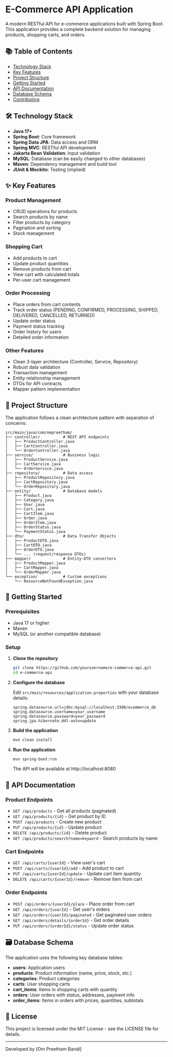 # E-Commerce API Application

A modern RESTful API for e-commerce applications built with Spring Boot. This application provides a complete backend solution for managing products, shopping carts, and orders.

## 📚 Table of Contents

- [Technology Stack](#technology-stack)
- [Key Features](#key-features)
- [Project Structure](#project-structure)
- [Getting Started](#getting-started)
- [API Documentation](#api-documentation)
- [Database Schema](#database-schema)
- [Contributing](#contributing)

## 🛠️ Technology Stack

- **Java 17+**
- **Spring Boot**: Core framework
- **Spring Data JPA**: Data access and ORM
- **Spring MVC**: RESTful API development
- **Jakarta Bean Validation**: Input validation
- **MySQL**: Database (can be easily changed to other databases)
- **Maven**: Dependency management and build tool
- **JUnit & Mockito**: Testing (implied)

## ✨ Key Features

### Product Management

- CRUD operations for products
- Search products by name
- Filter products by category
- Pagination and sorting
- Stock management

### Shopping Cart

- Add products to cart
- Update product quantities
- Remove products from cart
- View cart with calculated totals
- Per-user cart management

### Order Processing

- Place orders from cart contents
- Track order status (PENDING, CONFIRMED, PROCESSING, SHIPPED, DELIVERED, CANCELLED, RETURNED)
- Update order status
- Payment status tracking
- Order history for users
- Detailed order information

### Other Features

- Clean 3-layer architecture (Controller, Service, Repository)
- Robust data validation
- Transaction management
- Entity relationship management
- DTOs for API contracts
- Mapper pattern implementation

## 📂 Project Structure

The application follows a clean architecture pattern with separation of concerns:

```
src/main/java/com/ompreetham/
├── controller/          # REST API endpoints
│   ├── ProductController.java
│   ├── CartController.java
│   └── OrderController.java
├── service/             # Business logic
│   ├── ProductService.java
│   ├── CartService.java
│   └── OrderService.java
├── repository/          # Data access
│   ├── ProductRepository.java
│   ├── CartRepository.java
│   └── OrderRepository.java
├── entity/              # Database models
│   ├── Product.java
│   ├── Category.java
│   ├── User.java
│   ├── Cart.java
│   ├── CartItem.java
│   ├── Order.java
│   ├── OrderItem.java
│   ├── OrderStatus.java
│   └── PaymentStatus.java
├── dto/                 # Data Transfer Objects
│   ├── ProductDTO.java
│   ├── CartDTO.java
│   ├── OrderDTO.java
│   └── ... (request/response DTOs)
├── mapper/              # Entity-DTO converters
│   ├── ProductMapper.java
│   ├── CartMapper.java
│   └── OrderMapper.java
└── exception/           # Custom exceptions
    └── ResourceNotFoundException.java
```

## 🚀 Getting Started

### Prerequisites

- Java 17 or higher
- Maven
- MySQL (or another compatible database)

### Setup

1. **Clone the repository**

   ```bash
   git clone https://github.com/yourusername/e-commerce-api.git
   cd e-commerce-api
   ```

2. **Configure the database**

   Edit `src/main/resources/application.properties` with your database details:

   ```properties
   spring.datasource.url=jdbc:mysql://localhost:3306/ecommerce_db
   spring.datasource.username=your_username
   spring.datasource.password=your_password
   spring.jpa.hibernate.ddl-auto=update
   ```

3. **Build the application**

   ```bash
   mvn clean install
   ```

4. **Run the application**
   ```bash
   mvn spring-boot:run
   ```
   The API will be available at http://localhost:8080

## 📝 API Documentation

### Product Endpoints

- `GET /api/products` - Get all products (paginated)
- `GET /api/products/{id}` - Get product by ID
- `POST /api/products` - Create new product
- `PUT /api/products/{id}` - Update product
- `DELETE /api/products/{id}` - Delete product
- `GET /api/products/search?name=keyword` - Search products by name

### Cart Endpoints

- `GET /api/carts/{userId}` - View user's cart
- `POST /api/carts/{userId}/add` - Add product to cart
- `PUT /api/carts/{userId}/update` - Update cart item quantity
- `DELETE /api/carts/{userId}/remove` - Remove item from cart

### Order Endpoints

- `POST /api/orders/{userId}/place` - Place order from cart
- `GET /api/orders/{userId}` - Get user's orders
- `GET /api/orders/{userId}/paginated` - Get paginated user orders
- `GET /api/orders/details/{orderId}` - Get order details
- `PUT /api/orders/{orderId}/status` - Update order status

## 🗃️ Database Schema

The application uses the following key database tables:

- **users**: Application users
- **products**: Product information (name, price, stock, etc.)
- **categories**: Product categories
- **carts**: User shopping carts
- **cart_items**: Items in shopping carts with quantity
- **orders**: User orders with status, addresses, payment info
- **order_items**: Items in orders with prices, quantities, subtotals

## 📄 License

This project is licensed under the MIT License - see the LICENSE file for details.

---

Developed by [Om Preetham Bandi]
